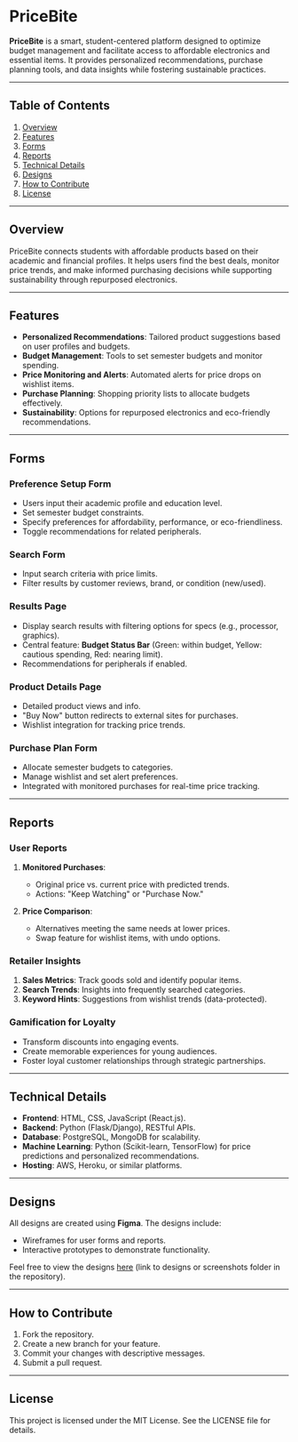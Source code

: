 # PriceBite

**PriceBite** is a smart, student-centered platform designed to optimize budget management and facilitate access to affordable electronics and essential items. It provides personalized recommendations, purchase planning tools, and data insights while fostering sustainable practices.

---

## Table of Contents

1. [Overview](#overview)  
2. [Features](#features)  
3. [Forms](#forms)  
4. [Reports](#reports)  
5. [Technical Details](#technical-details)  
6. [Designs](#designs)  
7. [How to Contribute](#how-to-contribute)  
8. [License](#license)

---

## Overview

PriceBite connects students with affordable products based on their academic and financial profiles. It helps users find the best deals, monitor price trends, and make informed purchasing decisions while supporting sustainability through repurposed electronics.

---

## Features

- **Personalized Recommendations**: Tailored product suggestions based on user profiles and budgets.  
- **Budget Management**: Tools to set semester budgets and monitor spending.  
- **Price Monitoring and Alerts**: Automated alerts for price drops on wishlist items.  
- **Purchase Planning**: Shopping priority lists to allocate budgets effectively.  
- **Sustainability**: Options for repurposed electronics and eco-friendly recommendations.  

---

## Forms

### Preference Setup Form
- Users input their academic profile and education level.  
- Set semester budget constraints.  
- Specify preferences for affordability, performance, or eco-friendliness.  
- Toggle recommendations for related peripherals.  

### Search Form
- Input search criteria with price limits.  
- Filter results by customer reviews, brand, or condition (new/used).  

### Results Page
- Display search results with filtering options for specs (e.g., processor, graphics).  
- Central feature: **Budget Status Bar** (Green: within budget, Yellow: cautious spending, Red: nearing limit).  
- Recommendations for peripherals if enabled.  

### Product Details Page
- Detailed product views and info.  
- "Buy Now" button redirects to external sites for purchases.  
- Wishlist integration for tracking price trends.  

### Purchase Plan Form
- Allocate semester budgets to categories.  
- Manage wishlist and set alert preferences.  
- Integrated with monitored purchases for real-time price tracking.  

---

## Reports

### User Reports
1. **Monitored Purchases**:  
   - Original price vs. current price with predicted trends.  
   - Actions: "Keep Watching" or "Purchase Now."

2. **Price Comparison**:  
   - Alternatives meeting the same needs at lower prices.  
   - Swap feature for wishlist items, with undo options.

### Retailer Insights
1. **Sales Metrics**: Track goods sold and identify popular items.  
2. **Search Trends**: Insights into frequently searched categories.  
3. **Keyword Hints**: Suggestions from wishlist trends (data-protected).  

### Gamification for Loyalty
- Transform discounts into engaging events.  
- Create memorable experiences for young audiences.  
- Foster loyal customer relationships through strategic partnerships.  

---

## Technical Details

- **Frontend**: HTML, CSS, JavaScript (React.js).  
- **Backend**: Python (Flask/Django), RESTful APIs.  
- **Database**: PostgreSQL, MongoDB for scalability.  
- **Machine Learning**: Python (Scikit-learn, TensorFlow) for price predictions and personalized recommendations.  
- **Hosting**: AWS, Heroku, or similar platforms.  

---

## Designs

All designs are created using **Figma**. The designs include:
- Wireframes for user forms and reports.
- Interactive prototypes to demonstrate functionality.

Feel free to view the designs [here](#) (link to designs or screenshots folder in the repository).

---

## How to Contribute

1. Fork the repository.  
2. Create a new branch for your feature.  
3. Commit your changes with descriptive messages.  
4. Submit a pull request.  

---

## License

This project is licensed under the MIT License. See the LICENSE file for details.
